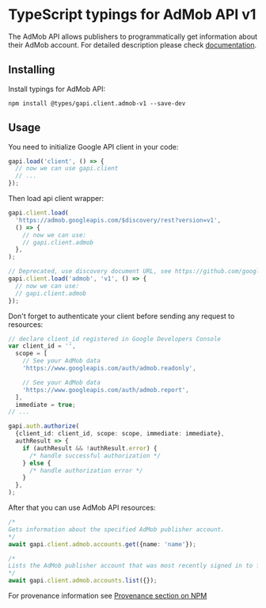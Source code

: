 # TypeScript typings for AdMob API v1

The AdMob API allows publishers to programmatically get information about their AdMob account.
For detailed description please check [documentation](https://developers.google.com/admob/api/).

## Installing

Install typings for AdMob API:

```
npm install @types/gapi.client.admob-v1 --save-dev
```

## Usage

You need to initialize Google API client in your code:

```typescript
gapi.load('client', () => {
  // now we can use gapi.client
  // ...
});
```

Then load api client wrapper:

```typescript
gapi.client.load(
  'https://admob.googleapis.com/$discovery/rest?version=v1',
  () => {
    // now we can use:
    // gapi.client.admob
  },
);
```

```typescript
// Deprecated, use discovery document URL, see https://github.com/google/google-api-javascript-client/blob/master/docs/reference.md#----gapiclientloadname----version----callback--
gapi.client.load('admob', 'v1', () => {
  // now we can use:
  // gapi.client.admob
});
```

Don't forget to authenticate your client before sending any request to resources:

```typescript
// declare client_id registered in Google Developers Console
var client_id = '',
  scope = [
    // See your AdMob data
    'https://www.googleapis.com/auth/admob.readonly',

    // See your AdMob data
    'https://www.googleapis.com/auth/admob.report',
  ],
  immediate = true;
// ...

gapi.auth.authorize(
  {client_id: client_id, scope: scope, immediate: immediate},
  authResult => {
    if (authResult && !authResult.error) {
      /* handle successful authorization */
    } else {
      /* handle authorization error */
    }
  },
);
```

After that you can use AdMob API resources: <!-- TODO: make this work for multiple namespaces -->

```typescript
/*
Gets information about the specified AdMob publisher account.
*/
await gapi.client.admob.accounts.get({name: 'name'});

/*
Lists the AdMob publisher account that was most recently signed in to from the AdMob UI. For more information, see https://support.google.com/admob/answer/10243672.
*/
await gapi.client.admob.accounts.list({});
```

For provenance information see [Provenance section on NPM](https://www.npmjs.com/package/@maxim_mazurok/gapi.client.admob-v1#Provenance:~:text=none-,Provenance,-Built%20and%20signed)
